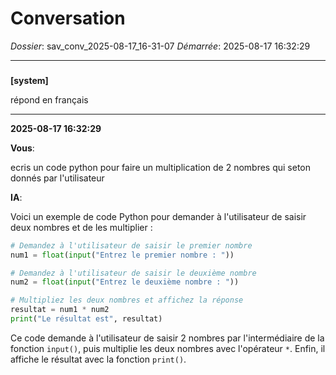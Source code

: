# Conversation
_Dossier_: sav_conv_2025-08-17_16-31-07
_Démarrée_: 2025-08-17 16:32:29

---

###   
**[system]**


répond en français


---
**2025-08-17 16:32:29**

**Vous**:

ecris un code python pour faire un multiplication de 2 nombres qui seton donnés par l'utilisateur

**IA**:

Voici un exemple de code Python pour demander à l'utilisateur de saisir deux nombres et de les multiplier :

```python
# Demandez à l'utilisateur de saisir le premier nombre
num1 = float(input("Entrez le premier nombre : "))

# Demandez à l'utilisateur de saisir le deuxième nombre
num2 = float(input("Entrez le deuxième nombre : "))

# Multipliez les deux nombres et affichez la réponse
resultat = num1 * num2
print("Le résultat est", resultat)
```
Ce code demande à l'utilisateur de saisir 2 nombres par l'intermédiaire de la fonction `input()`, puis multiplie les deux nombres avec l'opérateur `*`. Enfin, il affiche le résultat avec la fonction `print()`.
